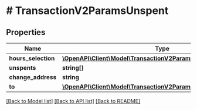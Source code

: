 # # TransactionV2ParamsUnspent

## Properties

Name | Type | Description | Notes
------------ | ------------- | ------------- | -------------
**hours_selection** | [**\OpenAPI\Client\Model\TransactionV2ParamsUnspentHoursSelection**](TransactionV2ParamsUnspentHoursSelection.md) |  | [optional] 
**unspents** | **string[]** |  | [optional] 
**change_address** | **string** |  | [optional] 
**to** | [**\OpenAPI\Client\Model\TransactionV2ParamsUnspentTo[]**](TransactionV2ParamsUnspentTo.md) |  | [optional] 

[[Back to Model list]](../../README.md#documentation-for-models) [[Back to API list]](../../README.md#documentation-for-api-endpoints) [[Back to README]](../../README.md)


